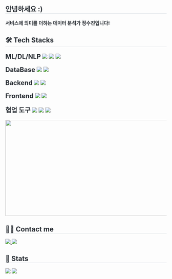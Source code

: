 <div style="text-align: left;"> 
    <h2 style="border-bottom: 1px solid #d8dee4; color: #282d33;"> 안녕하세요 :) </h2>  
    <div style="font-weight: 700; font-size: 15px; text-align: left; color: #282d33;"> 서비스에 의미를 더하는
데이터 분석가 정수진입니다! </div> 
    </div>
    <div style="text-align: left;">
    <h2 style="border-bottom: 1px solid #d8dee4; color: #282d33;"> 🛠️ Tech Stacks </h2> 
    <div style="font-weight: 700; font-size: 20px; text-align: left; color: #282d33;"> ML/DL/NLP
      <img src="https://img.shields.io/badge/Python-3776AB?style=flat-square&logo=Python&logoColor=white">
      <img src="https://img.shields.io/badge/PyTorch-EE4C2C?style=flat-square&logo=PyTorch&logoColor=white">
      <img src="https://img.shields.io/badge/Selenium-43B02A?style=flat-square&logo=Selenium&logoColor=white">
    </div><br>
    <div style="font-weight: 700; font-size: 20px; text-align: left; color: #282d33;"> DataBase
      <img src="https://img.shields.io/badge/MongoDB-47A248?style=flat-square&logo=MongoDB&logoColor=white">
      <img src="https://img.shields.io/badge/MySQL-4479A1?style=flat-square&logo=MySQL&logoColor=white">
    </div><br>
    <div style="font-weight: 700; font-size: 20px; text-align: left; color: #282d33;"> Backend
      <img src="https://img.shields.io/badge/Flask-000000?style=flat-square&logo=Flask&logoColor=white">
      <img src="https://img.shields.io/badge/Node.js-339933?style=flat-square&logo=Node.js&logoColor=white">
    </div><br>
    <div style="font-weight: 700; font-size: 20px; text-align: left; color: #282d33;"> Frontend
      <img src="https://img.shields.io/badge/Vue.js-4FC08D?style=flat-square&logo=Vue.js&logoColor=white">
      <img src="https://img.shields.io/badge/React-61DAFB?style=flat-square&logo=React&logoColor=white">
    </div><br>
    <div style="font-weight: 700; font-size: 20px; text-align: left; color: #282d33;"> 협업 도구
      <img src="https://img.shields.io/badge/Notion-000000?style=flat-square&logo=Notion&logoColor=white">
      <img src="https://img.shields.io/badge/Slack-4A154B?style=flat-square&logo=Slack&logoColor=white">
      <img src="https://img.shields.io/badge/Github-181717?style=flat-square&logo=Github&logoColor=white">
    </div><br>
        <a href="https://www.gitanimals.org/en_US?utm_medium=image&utm_source=ds-sujin&utm_content=farm">
        <img
          src="https://render.gitanimals.org/farms/ds-sujin"
          width="600"
          height="300"
        />
    </a>
    <div style="text-align: left;">
    <h2 style="border-bottom: 1px solid #d8dee4; color: #282d33;"> 🧑‍💻 Contact me </h2>
    <div style="text-align: left;"> <a href=https://www.instagram.com/ds_sujin02/> <img src="https://img.shields.io/badge/Instagram-E4405F?style=flat-square&logo=Instagram&logoColor=white&link=https://www.instagram.com/ds_sujin02/"> </a>
         <a href=mailto:marcusss@naver.com> <img src="https://img.shields.io/badge/Gmail-EA4335?style=flat-square&logo=Gmail&logoColor=white&link=mailto:marcusss@naver.com"> </a>
          </div>
    </div>
    <div style="text-align: left;"> 
    <h2 style="border-bottom: 1px solid #d8dee4; color: #282d33;"> 🏅 Stats </h2> <div style="text-align: left;"> <img src="https://github-readme-stats.vercel.app/api?username=ds-sujin&bg_color=180,00000000,00000000&title_color=000000&text_color=000000"
         /> <img src="https://github-readme-stats.vercel.app/api/top-langs/?username=ds-sujin&layout=compact&bg_color=180,00000000,00000000&title_color=000000&text_color=000000"
           /> </div> 
    </div>
    
